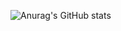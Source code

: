 ![Anurag's GitHub stats](https://github-readme-stats.vercel.app/api?username=keromonsumire&show_icons=true&theme=radical)
